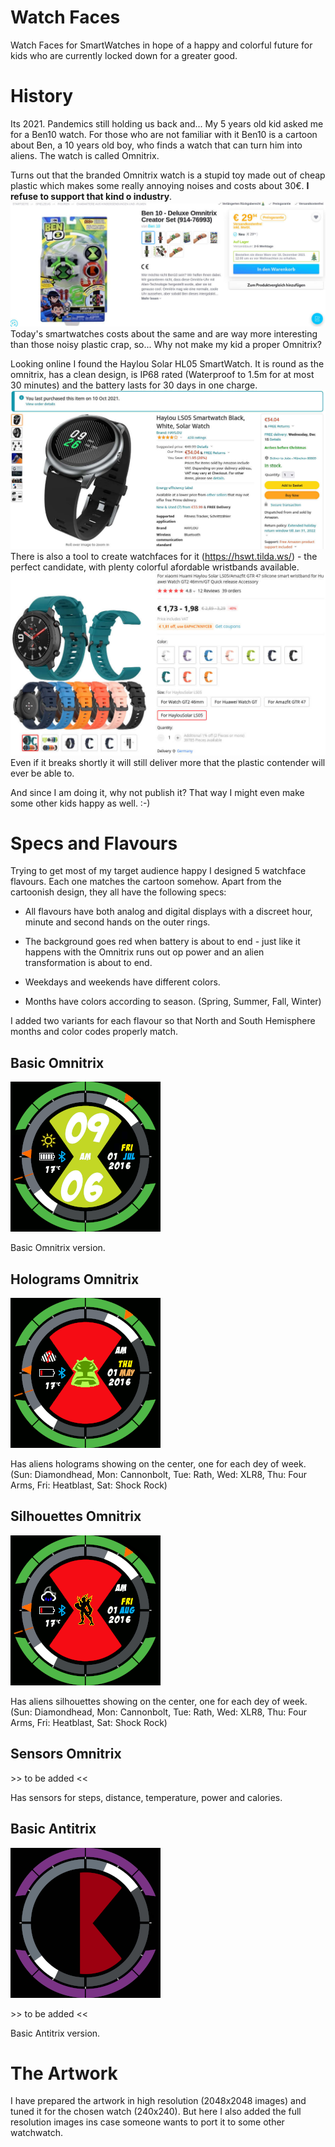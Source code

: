 # Watch Faces
Watch Faces for SmartWatches in hope of a happy and colorful future for kids who are currently locked down for a greater good.

# History
Its 2021. Pandemics still holding us back and... My 5 years old kid asked me for a Ben10 watch. For those who are not familiar with it Ben10 is a cartoon about Ben, a 10 years old boy, who finds a watch that can turn him into aliens. The watch is called Omnitrix.

Turns out that the branded Omnitrix watch is a stupid toy made out of cheap plastic which makes some really annoying noises and costs about 30€. **I refuse to support that kind o industry**.
![plastic toy](https://github.com/jpkc/WatchFaces/blob/main/README/Omnitrix%20Creator.jpg?raw=true)
Today's smartwatches costs about the same and are way more interesting than those noisy plastic crap, so... Why not make my kid a proper Omnitrix?

Looking online I found the Haylou Solar HL05 SmartWatch. It is round as the omnitrix, has a clean design, is IP68 rated (Waterproof to 1.5m for at most 30 minutes) and the battery lasts for 30 days in one charge.
![smartwatch](https://github.com/jpkc/WatchFaces/blob/main/README/Haylou%20Solar%20LS05.jpg?raw-true)
There is also a tool to create watchfaces for it (https://hswt.tilda.ws/) - the perfect candidate, with plenty colorful afordable wristbands available.
![wristbands](https://github.com/jpkc/WatchFaces/blob/main/README/Wristbands.jpg?raw=true)
Even if it breaks shortly it will still deliver more that the plastic contender will ever be able to.

And since I am doing it, why not publish it? That way I might even make some other kids happy as well. :-)

# Specs and Flavours
Trying to get most of my target audience happy I designed 5 watchface flavours. Each one matches the cartoon somehow. Apart from the cartoonish design, they all have the following specs:

- All flavours have both analog and digital displays with a discreet hour, minute and second hands on the outer rings.

- The background goes red when battery is about to end - just like it happens with the Omnitrix runs out op power and an alien transformation is about to end.

- Weekdays and weekends have different colors.

- Months have colors according to season. (Spring, Summer, Fall, Winter)

I added two variants for each flavour so that North and South Hemisphere months and color codes properly match.

## Basic Omnitrix
![Basic Omnitrix](https://github.com/jpkc/WatchFaces/blob/main/Ben10/Omnitrix%20Basic/Basic%20Omnitrix.gif?raw=true)

Basic Omnitrix version.

## Holograms Omnitrix
![Holograms Omnitrix](https://github.com/jpkc/WatchFaces/blob/main/Ben10/Omnitrix%20Holograms/omnitrix_holograms.gif?raw=true)

Has aliens holograms showing on the center, one for each dey of week. (Sun: Diamondhead, Mon: Cannonbolt, Tue: Rath, Wed: XLR8, Thu: Four Arms,  Fri: Heatblast, Sat: Shock Rock)

## Silhouettes Omnitrix
![Silhouettes Omnitrix](https://github.com/jpkc/WatchFaces/blob/main/Ben10/Omnitrix%20Silhouettes/omnitrix_silhouettes.gif?raw=true)

Has aliens silhouettes showing on the center, one for each dey of week. (Sun: Diamondhead, Mon: Cannonbolt, Tue: Rath, Wed: XLR8, Thu: Four Arms,  Fri: Heatblast, Sat: Shock Rock)

## Sensors Omnitrix
\>\> to be added <<

Has sensors for steps, distance, temperature, power and calories.

## Basic Antitrix
![Basic Antitrix](https://github.com/jpkc/WatchFaces/blob/main/Art/Ben10/background/240x240/antitrix.png?raw=true)

\>\> to be added <<

Basic Antitrix version.

# The Artwork
I have prepared the artwork in high resolution (2048x2048 images) and tuned it for the chosen watch (240x240). But here I also added the full resolution images ins case someone wants to port it to some other watchwatch.
